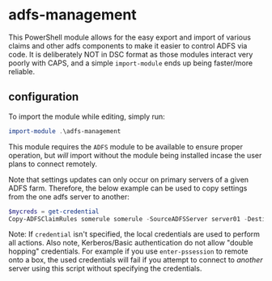 # adfs-management

This PowerShell module allows for the easy export and import of various claims and other adfs components to make it easier to control ADFS via code.  It is deliberately NOT in DSC format as those modules interact very poorly with CAPS, and a simple `import-module` ends up being faster/more reliable.

## configuration

To import the module while editing, simply run:

```powershell
import-module .\adfs-management
```

This module requires the `ADFS` module to be available to ensure proper operation, but _will_ import without the module being installed incase the user plans to connect remotely.

Note that settings updates can only occur on primary servers of a given ADFS farm.  Therefore, the below example can be used to copy settings from the one adfs server to another:

```powershell
$mycreds = get-credential
Copy-ADFSClaimRules somerule somerule -SourceADFSServer server01 -DestinationADFSServer server02 -Credential $mycreds
```

Note: If `credential` isn't specified, the local credentials are used to perform all actions.  Also note, Kerberos/Basic authentication do not allow "double hopping" credentials.  For example if you use `enter-pssession` to remote onto a box, the used credentials will fail if you attempt to connect to _another_ server using this script without specifying the credentials.
